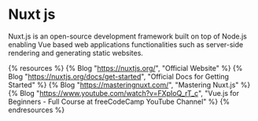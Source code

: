 # Nuxt js

Nuxt.js is an open-source development framework built on top of Node.js
enabling Vue based web applications functionalities such as server-side
rendering and generating static websites.

{% resources %}
  {% Blog "https://nuxtjs.org/", "Official Website" %}
  {% Blog "https://nuxtjs.org/docs/get-started", "Official Docs for Getting Started" %}
  {% Blog "https://masteringnuxt.com/", "Mastering Nuxt.js" %}
  {% Blog "https://www.youtube.com/watch?v=FXpIoQ_rT_c", "Vue.js for Beginners - Full Course at freeCodeCamp YouTube Channel" %}
{% endresources %}
